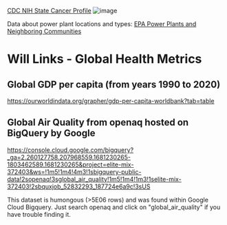 [CDC NIH State Cancer Profile](https://statecancerprofiles.cancer.gov/map/map.withimage.php?00&county&001&001&00&0&01&0&1&5&0#results)
![image](https://user-images.githubusercontent.com/116928193/231055508-d244d52e-3931-4433-98b4-b07ed7c86eb3.png)

Data about power plant locations and types: [EPA Power Plants and Neighboring Communities](https://www.epa.gov/power-sector/power-plants-and-neighboring-communities)





# Will Links - Global Health Metrics

## Global GDP per capita (from years 1990 to 2020)
https://ourworldindata.org/grapher/gdp-per-capita-worldbank?tab=table



## Global Air Quality from openaq hosted on BigQuery by Google
https://console.cloud.google.com/bigquery?_ga=2.260127758.207968559.1681230265-1803462589.1681230265&project=elite-mix-372403&ws=!1m5!1m4!4m3!1sbigquery-public-data!2sopenaq!3sglobal_air_quality!1m5!1m4!1m3!1selite-mix-372403!2sbquxjob_52832293_187724e6a9c!3sUS

This dataset is humongous (>5E06 rows) and was found within Google Cloud Bigquery.
Just search openaq and click on "global_air_quality" if you have trouble finding it.


